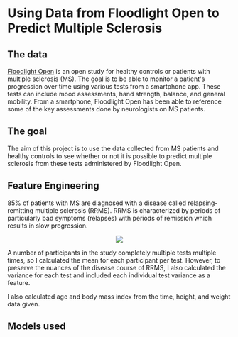 # Using Data from Floodlight Open to Predict Multiple Sclerosis

## The data
[Floodlight Open](https://www.floodlightopen.com/en-US) is an open study for healthy controls or patients with multiple sclerosis (MS). The goal is to be able to monitor a patient's progression over time using various tests from a smartphone app. These tests can include mood assessments, hand strength, balance, and general mobility. From a smartphone, Floodlight Open has been able to reference some of the key assessments done by neurologists on MS patients. 

## The goal
The aim of this project is to use the data collected from MS patients and healthy controls to see whether or not it is possible to predict multiple sclerosis from these tests administered by Floodlight Open. 

## Feature Engineering
[85%](https://www.nationalmssociety.org/What-is-MS/Types-of-MS/Relapsing-remitting-MS) of patients with MS are diagnosed with a disease called relapsing-remitting multiple sclerosis (RRMS). RRMS is characterized by periods of particularly bad symptoms (relapses) with periods of remission which results in slow progression. 
<p align="center">
  <img src="https://www.nationalmssociety.org/NationalMSSociety/media/MSNational/Charts-Graphics/MS_disease-course_RRMS.png">
</p>


A number of participants in the study completely multiple tests multiple times, so I calculated the mean for each participant per test. However, to preserve the nuances of the disease course of RRMS, I also calculated the variance for each test and included each individual test variance as a feature. 

I also calculated age and body mass index from the time, height, and weight data given. 

## Models used
